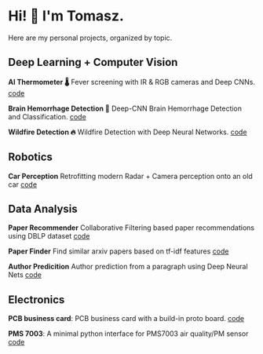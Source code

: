 # Hi! 👋 I'm Tomasz.
Here are my personal projects, organized by topic.

## Deep Learning + Computer Vision 

__AI Thermometer 🌡️__ Fever screening with IR & RGB cameras and Deep CNNs. [code](https://github.com/tomek-l/ai-thermometer)

__Brain Hemorrhage Detection 🧠__ Deep-CNN Brain Hemorrhage Detection and Classification. [code](https://github.com/tomek-l/brain-hemorrhage-detection)

__Wildfire Detection 🔥__ Wildfire Detection with Deep Neural Networks. [code](https://github.com/tomek-l/fire-detect-nn)

## Robotics
__Car Perception__  Retrofitting modern Radar + Camera perception onto an old car  [code](https://github.com/tomek-l/car)

## Data Analysis
__Paper Recommender__ Collaborative Filtering based paper recommendations using DBLP dataset [code](https://github.com/tomek-l/paper-recommender)

__Paper Finder__ Find similar arxiv papers based on tf-idf features [code](https://github.com/tomek-l/paper-finder)

__Author Predicition__ Author prediction from a paragraph using Deep Neural Nets [code](https://github.com/tomek-l/author-predictor) 

<!-- ## IoT
__Come Say Hi 👋__  -->


## Electronics
__PCB business card__: PCB business card with a build-in proto board. [code](https://github.com/tomek-l/pcb-busness-card)

__PMS 7003__: A minimal python interface for PMS7003 air quality/PM sensor [code](https://github.com/tomek-l/pms7003)

<!-- ## Mechanical 🦾 -->
